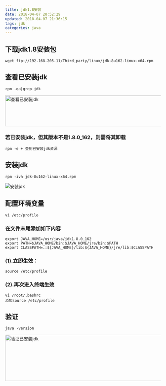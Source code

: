 ```yaml
---
title: jdk1.8安装
date: 2018-04-07 20:52:29
updated: 2018-04-07 21:36:15
tags: jdk
categories: java
---
```

## 下载jdk1.8安装包
    wget ftp://192.168.205.11/Third_party/linux/jdk-8u162-linux-x64.rpm
## 查看已安装jdk
    rpm -qa|grep jdk
   <img src="/images/install_jdk/look.png" width="900px" height="100px" alt="查看已安装jdk">
   
   ### 若已安装jdk，但其版本不是1.8.0_162，则需将其卸载
    rpm -e + 查到已安装jdk资源
## 安装jdk
    rpm -ivh jdk-8u162-linux-x64.rpm
   ![安装jdk](/images/install_jdk/install.png)
## 配置环境变量
    vi /etc/profile
   ### 在文件末尾添加如下内容
    export JAVA_HOME=/usr/java/jdk1.8.0_162
    export PATH=$JAVA_HOME/bin:$JAVA_HOME/jre/bin:$PATH
    export CLASSPATH=.:${JAVA_HOME}/lib:${JAVA_HOME}/jre/lib:$CLASSPATH
   ### (1).立即生效：
    source /etc/profile
   ### (2).再次进入终端生效
    vi /root/.bashrc
    添加source /etc/profile
 ## 验证
    java -version
   <img src="/images/install_jdk/verify.png" width="900px" height="150px" alt="验证已安装jdk">